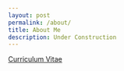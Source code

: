 ```yaml
---
layout: post
permalink: /about/
title: About Me
description: Under Construction
---
```


[Curriculum Vitae](/pdf/cv.pdf/)